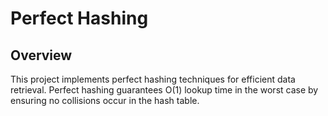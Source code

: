 # Perfect Hashing

## Overview

This project implements perfect hashing techniques for efficient data retrieval. Perfect hashing guarantees O(1) lookup time in the worst case by ensuring no collisions occur in the hash table.

